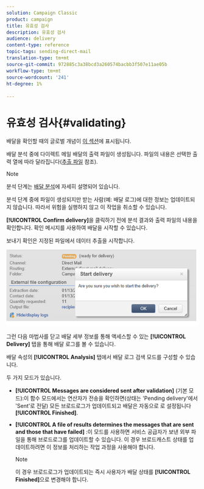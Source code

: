 ```yaml
---
solution: Campaign Classic
product: campaign
title: 유효성 검사
description: 유효성 검사
audience: delivery
content-type: reference
topic-tags: sending-direct-mail
translation-type: tm+mt
source-git-commit: 972885c3a38bcd3a260574bacbb3f507e11ae05b
workflow-type: tm+mt
source-wordcount: '241'
ht-degree: 1%

---
```



# 유효성 검사{#validating}

배달을 확인할 때의 글로벌 개념이 [이 섹션](../../delivery/using/steps-validating-the-delivery.md)에 표시됩니다.

배달 분석 중에 다이렉트 메일 배달의 출력 파일이 생성됩니다. 파일의 내용은 선택한 출력 열에 따라 달라집니다([추출 파일](../../delivery/using/defining-the-direct-mail-content.md#extraction-file) 참조).

>[!NOTE]
>
>분석 단계는 [배달 분석](../../delivery/using/steps-validating-the-delivery.md#analyzing-the-delivery)에 자세히 설명되어 있습니다.

분석 단계 중에 파일이 생성되지만 받는 사람(예: 배달 로그)에 대한 정보는 업데이트되지 않습니다. 따라서 위험을 실행하지 않고 이 작업을 취소할 수 있습니다.

**[!UICONTROL Confirm delivery]**&#x200B;을 클릭하기 전에 분석 결과와 출력 파일의 내용을 확인합니다. 확인 메시지를 사용하여 배달을 시작할 수 있습니다.

보내기 확인은 지정된 파일에서 데이터 추출을 시작합니다.

![](assets/s_ncs_user_postal_del_send_confirm_postal.png)

그런 다음 마법사를 닫고 배달 세부 정보를 통해 액세스할 수 있는 **[!UICONTROL Delivery]** 탭을 통해 배달 로그를 볼 수 있습니다.

배달 속성의 **[!UICONTROL Analysis]** 탭에서 배달 로그 검색 모드를 구성할 수 있습니다.

두 가지 모드가 있습니다.

* **[!UICONTROL Messages are considered sent after validation]** (기본 모드):이 함수 모드에서는 연산자가 전송을 확인하면(상태는 &#39;Pending delivery&#39;에서 &#39;Sent&#39;로 전달) 모든 브로드로그가 업데이트되고 배달은 자동으로 로 설정됩니다 **[!UICONTROL Finished]**.
* **[!UICONTROL A file of results determines the messages that are sent and those that have failed]** :이 모드를 사용하면 서비스 공급자가 보낸 외부 파일을 통해 브로드로그를 업데이트할 수 있습니다. 이 경우 브로드캐스트 상태를 업데이트하려면 이 정보를 처리하는 작업 과정을 사용해야 합니다.

   >[!NOTE]
   >
   >이 경우 브로드로그가 업데이트되는 즉시 사용자가 배달 상태를 **[!UICONTROL Finished]**&#x200B;으로 변경해야 합니다.
